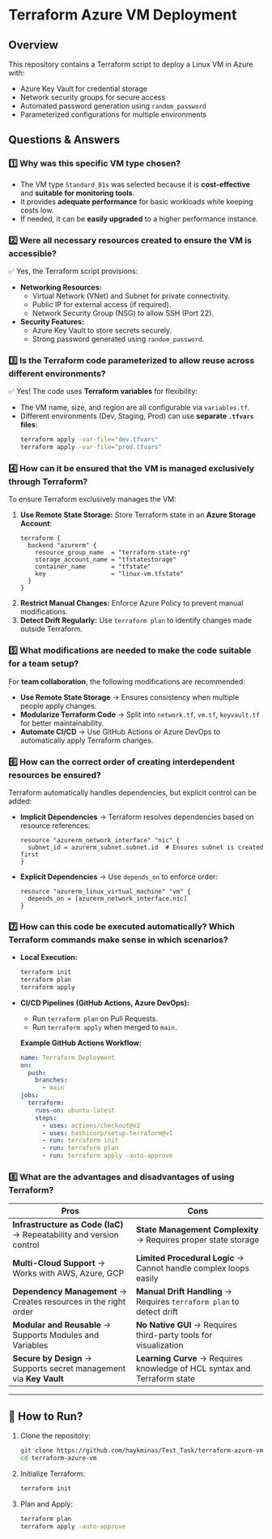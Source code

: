 # Terraform Azure VM Deployment

## Overview
This repository contains a Terraform script to deploy a Linux VM in Azure with:
- Azure Key Vault for credential storage
- Network security groups for secure access
- Automated password generation using `random_password`
- Parameterized configurations for multiple environments

## Questions & Answers

### 1️⃣ Why was this specific VM type chosen?
- The VM type `Standard_B1s` was selected because it is **cost-effective** and **suitable for monitoring tools**.
- It provides **adequate performance** for basic workloads while keeping costs low.
- If needed, it can be **easily upgraded** to a higher performance instance.

### 2️⃣ Were all necessary resources created to ensure the VM is accessible?
✅ Yes, the Terraform script provisions:
- **Networking Resources:**
  - Virtual Network (VNet) and Subnet for private connectivity.
  - Public IP for external access (if required).
  - Network Security Group (NSG) to allow SSH (Port 22).
- **Security Features:**
  - Azure Key Vault to store secrets securely.
  - Strong password generated using `random_password`.

### 3️⃣ Is the Terraform code parameterized to allow reuse across different environments?
✅ Yes! The code uses **Terraform variables** for flexibility:
- The VM name, size, and region are all configurable via `variables.tf`.
- Different environments (Dev, Staging, Prod) can use **separate `.tfvars` files**:
  ```sh
  terraform apply -var-file="dev.tfvars"
  terraform apply -var-file="prod.tfvars"
  ```

### 4️⃣ How can it be ensured that the VM is managed exclusively through Terraform?
To ensure Terraform exclusively manages the VM:
1. **Use Remote State Storage:** Store Terraform state in an **Azure Storage Account**:
   ```hcl
   terraform {
     backend "azurerm" {
       resource_group_name  = "terraform-state-rg"
       storage_account_name = "tfstatestorage"
       container_name       = "tfstate"
       key                  = "linux-vm.tfstate"
     }
   }
   ```
2. **Restrict Manual Changes:** Enforce Azure Policy to prevent manual modifications.
3. **Detect Drift Regularly:** Use `terraform plan` to identify changes made outside Terraform.

### 5️⃣ What modifications are needed to make the code suitable for a team setup?
For **team collaboration**, the following modifications are recommended:
- **Use Remote State Storage** → Ensures consistency when multiple people apply changes.
- **Modularize Terraform Code** → Split into `network.tf`, `vm.tf`, `keyvault.tf` for better maintainability.
- **Automate CI/CD** → Use GitHub Actions or Azure DevOps to automatically apply Terraform changes.

### 6️⃣ How can the correct order of creating interdependent resources be ensured?
Terraform automatically handles dependencies, but explicit control can be added:
- **Implicit Dependencies** → Terraform resolves dependencies based on resource references:
  ```hcl
  resource "azurerm_network_interface" "nic" {
    subnet_id = azurerm_subnet.subnet.id  # Ensures subnet is created first
  }
  ```
- **Explicit Dependencies** → Use `depends_on` to enforce order:
  ```hcl
  resource "azurerm_linux_virtual_machine" "vm" {
    depends_on = [azurerm_network_interface.nic]
  }
  ```

### 7️⃣ How can this code be executed automatically? Which Terraform commands make sense in which scenarios?
- **Local Execution:**
  ```sh
  terraform init
  terraform plan
  terraform apply
  ```
- **CI/CD Pipelines (GitHub Actions, Azure DevOps):**
  - Run `terraform plan` on Pull Requests.
  - Run `terraform apply` when merged to `main`.
  
  **Example GitHub Actions Workflow:**
  ```yaml
  name: Terraform Deployment
  on:
    push:
      branches:
        - main
  jobs:
    terraform:
      runs-on: ubuntu-latest
      steps:
        - uses: actions/checkout@v2
        - uses: hashicorp/setup-terraform@v1
        - run: terraform init
        - run: terraform plan
        - run: terraform apply -auto-approve
  ```

### 8️⃣ What are the advantages and disadvantages of using Terraform?
| **Pros** | **Cons** |
|----------|----------|
| **Infrastructure as Code (IaC)** → Repeatability and version control | **State Management Complexity** → Requires proper state storage |
| **Multi-Cloud Support** → Works with AWS, Azure, GCP | **Limited Procedural Logic** → Cannot handle complex loops easily |
| **Dependency Management** → Creates resources in the right order | **Manual Drift Handling** → Requires `terraform plan` to detect drift |
| **Modular and Reusable** → Supports Modules and Variables | **No Native GUI** → Requires third-party tools for visualization |
| **Secure by Design** → Supports secret management via **Key Vault** | **Learning Curve** → Requires knowledge of HCL syntax and Terraform state |

---

## 🚀 How to Run?
1. Clone the repository:
   ```sh
   git clone https://github.com/haykminas/Test_Task/terraform-azure-vm.git
   cd terraform-azure-vm
   ```
2. Initialize Terraform:
   ```sh
   terraform init
   ```
3. Plan and Apply:
   ```sh
   terraform plan
   terraform apply -auto-approve
   ```
